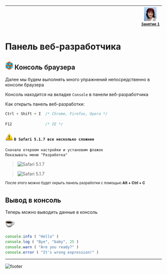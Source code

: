 [footer]: https://github.com/garevna/js-course/raw/master/images/a-level-ico.png?raw=true
[me30]: https://raw.githubusercontent.com/garevna/a-level-js-lessons/master/ico/myPhoto-30.png "Ⓒ Irina Fylyppova ( garevna ) 2019"
[me40]: https://raw.githubusercontent.com/garevna/a-level-js-lessons/master/ico/myPhoto-40.png "Ⓒ Irina Fylyppova ( garevna ) 2019"
[ico20]: https://raw.githubusercontent.com/garevna/a-level-js-lessons/master/ico/a-level-20.png
[ico25]: https://raw.githubusercontent.com/garevna/a-level-js-lessons/master/ico/a-level-25.png
[hw-30]: https://raw.githubusercontent.com/garevna/a-level-js-lessons/master/ico/briefcase-30.png
[cap-30]: https://raw.githubusercontent.com/garevna/a-level-js-lessons/master/ico/coffee-30.png
[warn-25]: https://raw.githubusercontent.com/garevna/a-level-js-lessons/master/ico/warning-25.png
[link-25]: https://raw.githubusercontent.com/garevna/a-level-js-lessons/master/ico/link-25.png
[err-20]: https://raw.githubusercontent.com/garevna/a-level-js-lessons/master/ico/no_entry-20.png
[err-25]: https://raw.githubusercontent.com/garevna/a-level-js-lessons/master/ico/no_entry-25.png
[err-30]: https://raw.githubusercontent.com/garevna/a-level-js-lessons/master/ico/no_entry-30.png


| <img width="900"/> | ![me40] <br/><sup>[Занятие&nbsp;1](../lessons/lesson-01.md)</sup> |
|-|-|

# Панель веб-разработчика

## ![ico25] Консоль браузера

Далее мы будем выполнять много упражнений непосредственно в консоли браузера

Консоль находится на вкладке `Console` в панели веб-разработчика

Как открыть панель веб-разработки:
```javascript
Ctrl + Shift + I  /* Chrome, Firefox, Opera */

F12               /* IE */
```
#### ![warn-25] `В Safari 5.1.7 все несколько сложнее`

```
Сначала откроем настройки и установим флажок
Показывать меню "Разработка"
```
>![]( https://garevna.github.io/js-samples/pictures/safari-menu.png "Safari 5.1.7")

> ![]( https://garevna.github.io/js-samples/pictures/safari-menu-1.png "Safari 5.1.7")

<sup>После этого можно будет окрыть панель разработки с помощью  <b>Alt + Ctrl + C</b></sup>

## Вывод в консоль

Теперь можно выводить данные в консоль

![cap-30]

```javascript
console.info ( "Hello" )
console.log ( "Bye", "baby", 25 )
console.warn ( "Are you ready?" )
console.error ( "It's wrong expression!" )
```

_________________________________________________________________________

![footer]
